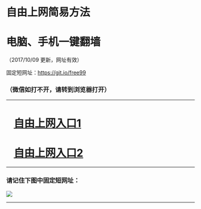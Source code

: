 ﻿# 自由上网简易方法

# 电脑、手机一键翻墙

（2017/10/09 更新，网址有效）

固定短网址：https://git.io/free99

### （微信如打不开，请转到浏览器打开）


***





# &nbsp;&nbsp; <a href="http://ft1740520118.fwq-tz-1001.info/fwqtz01.html?t=10090013126 " target="_blank">自由上网入口1</a>
# &nbsp;&nbsp; <a href="http://ft2227517798.fwq-tz-1002.info/fwqtz02.html?t=100900119194 " target="_blank">自由上网入口2</a>
***

### 请记住下图中固定短网址：

<img src="https://s3-us-west-2.amazonaws.com/fwq-1001/yjfq-20170905okok.png" /> 


***

